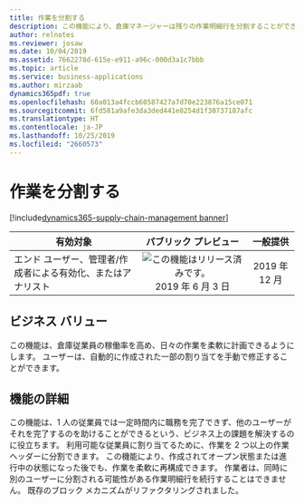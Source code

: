```yaml
---
title: 作業を分割する
description: この機能により、倉庫マネージャーは残りの作業明細行を分割することができます。
author: relnotes
ms.reviewer: josaw
ms.date: 10/04/2019
ms.assetid: 7662278d-615e-e911-a96c-000d3a1c7bbb
ms.topic: article
ms.service: business-applications
ms.author: mirzaab
dynamics365pdf: true
ms.openlocfilehash: 60a013a4fccb60587427a7d70e223876a15ce071
ms.sourcegitcommit: 6fd581a9afe3da3ded441e8254d1f30737187afc
ms.translationtype: HT
ms.contentlocale: ja-JP
ms.lasthandoff: 10/25/2019
ms.locfileid: "2660573"
---
```

# <a name="split-work"></a>作業を分割する
[!include[dynamics365-supply-chain-management banner](../includes/dynamics365-supply-chain-management.md)]

| 有効対象    |  パブリック プレビュー | 一般提供 | 
| ---------- | :----------: |:----------: |
|エンド ユーザー、管理者/作成者による有効化、またはアナリスト|![この機能はリリース済みです。](/dynamics365-release-plan/media/green-checkmark.png "この機能はリリース済みです。") 2019 年 6 月 3 日| 2019 年 12 月|


## <a name="business-value"></a>ビジネス バリュー
<!-- bv start -->
この機能は、倉庫従業員の稼働率を高め、日々の作業を柔軟に計画できるようにします。 ユーザーは、自動的に作成された一部の割り当てを手動で修正することができます。
<!-- bv end -->



## <a name="feature-details"></a>機能の詳細
<!--feature detail start -->
この機能は、1 人の従業員では一定時間内に職務を完了できず、他のユーザーがそれを完了するのを助けることができるという、ビジネス上の課題を解決するのに役立ちます。 利用可能な従業員に割り当てるために、作業を 2 つ以上の作業ヘッダーに分割できます。 この機能により、作成されてオープン状態または進行中の状態になった後でも、作業を柔軟に再構成できます。 作業者は、同時に別のユーザーに分割される可能性がある作業明細行を続行することはできません。 既存のブロック メカニズムがリファクタリングされました。
<!--feature detail end -->









